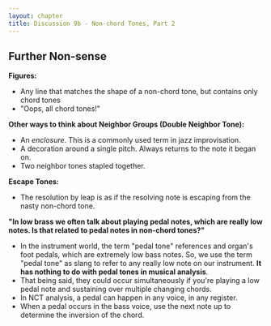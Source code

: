 ```yaml
---
layout: chapter
title: Discussion 9b - Non-chord Tones, Part 2
---
```


## Further Non-sense

**Figures:**
- Any line that matches the shape of a non-chord tone, but contains only chord tones
- "Oops, all chord tones!"

**Other ways to think about Neighbor Groups (Double Neighbor Tone):**
- An *enclosure*. This is a commonly used term in jazz improvisation.
- A decoration around a single pitch. Always returns to the note it began on.
- Two neighbor tones stapled together.

**Escape Tones:**
- The resolution by leap is as if the resolving note is escaping from the nasty non-chord tone.

**"In low brass we often talk about playing pedal notes, which are really low notes. Is that related to pedal notes in non-chord tones?"**
- In the instrument world, the term "pedal tone" references and organ's foot pedals, which are extremely low bass notes. So, we use the term "pedal tone" as slang to refer to any really low note on our instrument. **It has nothing to do with pedal tones in musical analysis**.
- That being said, they could occur simultaneously if you're playing a low pedal note and sustaining over multiple changing chords.
- In NCT analysis, a pedal can happen in any voice, in any register.
- When a pedal occurs in the bass voice, use the next note up to determine the inversion of the chord.